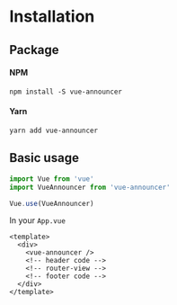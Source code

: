 # Installation

## Package

#### NPM
```shell
npm install -S vue-announcer
```

#### Yarn
```shell
yarn add vue-announcer
```

## Basic usage

```javascript
import Vue from 'vue'
import VueAnnouncer from 'vue-announcer'

Vue.use(VueAnnouncer)
```

In your `App.vue`
```vue
<template>
  <div>
    <vue-announcer />
    <!-- header code -->
    <!-- router-view -->
    <!-- footer code -->
  </div>
</template>
```
